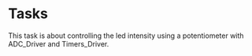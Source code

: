 # Tasks
 
This task is about controlling the led intensity using a potentiometer with ADC_Driver and Timers_Driver.
